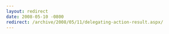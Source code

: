```yaml
---
layout: redirect
date: 2008-05-10 -0800
redirect: /archive/2008/05/11/delegating-action-result.aspx/
---
```

